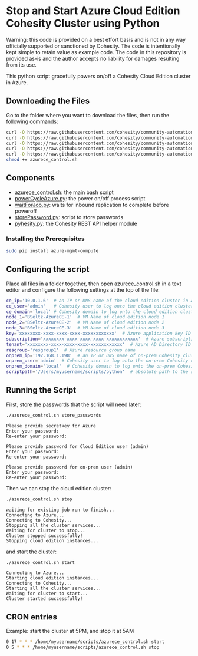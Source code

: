 # Stop and Start Azure Cloud Edition Cohesity Cluster using Python

Warning: this code is provided on a best effort basis and is not in any way officially supported or sanctioned by Cohesity. The code is intentionally kept simple to retain value as example code. The code in this repository is provided as-is and the author accepts no liability for damages resulting from its use.

This python script gracefully powers on/off a Cohesity Cloud Edition cluster in Azure.

## Downloading the Files

Go to the folder where you want to download the files, then run the following commands:

```bash
curl -O https://raw.githubusercontent.com/cohesity/community-automation-samples/main/python/powerCycleAzure/powerCycleAzure.py
curl -O https://raw.githubusercontent.com/cohesity/community-automation-samples/main/python/powerCycleAzure/storePassword.py
curl -O https://raw.githubusercontent.com/cohesity/community-automation-samples/main/python/powerCycleAzure/waitForJob.py
curl -O https://raw.githubusercontent.com/cohesity/community-automation-samples/main/python/powerCycleAzure/azurece_control.sh
curl -O https://raw.githubusercontent.com/cohesity/community-automation-samples/main/python/pyhesity.py
chmod +x azurece_control.sh
```

## Components

* [azurece_control.sh](https://raw.githubusercontent.com/cohesity/community-automation-samples/main/python/powerCycleAzure/azurece_control.sh): the main bash script
* [powerCycleAzure.py](https://raw.githubusercontent.com/cohesity/community-automation-samples/main/python/powerCycleAzure/powerCycleAzure.py): the power on/off process script
* [waitForJob.py](https://raw.githubusercontent.com/cohesity/community-automation-samples/main/python/powerCycleAzure/waitForJob.py): waits for inbound replication to complete before poweroff
* [storePassword.py](https://raw.githubusercontent.com/cohesity/community-automation-samples/main/python/powerCycleAzure/storePassword.py): script to store passwords
* [pyhesity.py](https://raw.githubusercontent.com/cohesity/community-automation-samples/main/python/pyhesity/pyhesity.py): the Cohesity REST API helper module

### Installing the Prerequisites

```bash
sudo pip install azure-mgmt-compute
```

## Configuring the script

Place all files in a folder together, then open azurece_control.sh in a text editor and configure the following settings at the top of the file:

```bash
ce_ip='10.0.1.6'  # an IP or DNS name of the cloud edition cluster in Azure
ce_user='admin'   # Cohesity user to log onto the cloud edition cluster
ce_domain='local' # Cohesity domain to log onto the cloud edition cluster
node_1='BSeltz-AzureCE-1'  # VM Name of cloud edition node 1
node_2='BSeltz-AzureCE-2'  # VM Name of cloud edition node 2
node_3='BSeltz-AzureCE-3'  # VM Name of cloud edition node 3
key='xxxxxxxx-xxxx-xxxx-xxxx-xxxxxxxxxxxx'  # Azure application key ID
subscription='xxxxxxxx-xxxx-xxxx-xxxx-xxxxxxxxxxxx'  # Azure subscription ID
tenant='xxxxxxxx-xxxx-xxxx-xxxx-xxxxxxxxxxxx'  # Azure AD Directory ID
resgroup='resgroup1'  # Azure resource group name
onprem_ip='192.168.1.198'  # an IP or DNS name of on-prem Cohesity cluster
onprem_user='admin'  # Cohesity user to log onto the on-prem Cohesity cluster
onprem_domain='local'  # Cohesity domain to log onto the on-prem Cohesity cluster
scriptpath='/Users/myusername/scripts/python'  # absolute path to the scripts
```

## Running the Script

First, store the passwords that the script will need later:

```bash
./azurece_control.sh store_passwords
```

```text
Please provide secretkey for Azure
Enter your password:
Re-enter your password:

Please provide password for Cloud Edition user (admin)
Enter your password:
Re-enter your password:

Please provide password for on-prem user (admin)
Enter your password:
Re-enter your password:
```

Then we can stop the cloud edition cluster:

```bash
./azurece_control.sh stop
```

```text
waiting for existing job run to finish...
Connecting to Azure...
Connecting to Cohesity...
Stopping all the cluster services...
Waiting for cluster to stop...
Cluster stopped successfully!
Stopping cloud edition instances...
```

and start the cluster:

```bash
./azurece_control.sh start
```

```text
Connecting to Azure...
Starting cloud edition instances...
Connecting to Cohesity...
Starting all the cluster services...
Waiting for cluster to start...
Cluster started successfully!
```

## CRON entries

Example: start the cluster at 5PM, and stop it at 5AM

```bash
0 17 * * * /home/myusername/scripts/azurece_control.sh start
0 5 * * * /home/myusername/scripts/azurece_control.sh stop
```
